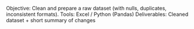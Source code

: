  Objective: Clean and prepare a raw dataset (with nulls, duplicates, inconsistent formats).
 Tools: Excel / Python (Pandas)
 Deliverables: Cleaned dataset + short summary of changes
